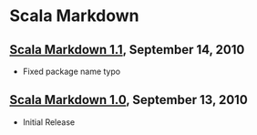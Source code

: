 Scala Markdown
===============================

[Scala Markdown 1.1](http://scalamd.fusesource.org/maven/1.1), September 14, 2010
----

* Fixed package name typo

[Scala Markdown 1.0](http://scalamd.fusesource.org/maven/1.0), September 13, 2010
----

* Initial Release